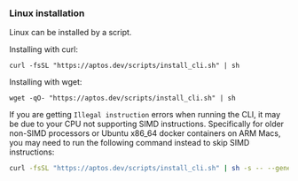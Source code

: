 ### Linux installation

Linux can be installed by a script.

Installing with curl:

```shell
curl -fsSL "https://aptos.dev/scripts/install_cli.sh" | sh
```

Installing with wget:

```shell
wget -qO- "https://aptos.dev/scripts/install_cli.sh" | sh
```

If you are getting `Illegal instruction` errors when running the CLI, it may be due to your CPU not supporting SIMD
instructions. Specifically for older non-SIMD processors or Ubuntu x86_64 docker containers on ARM Macs, you may need to
run the following command instead to skip SIMD instructions:

```bash
curl -fsSL "https://aptos.dev/scripts/install_cli.sh" | sh -s -- --generic-linux
```